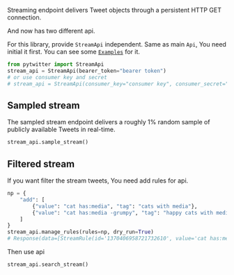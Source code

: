 Streaming endpoint delivers Tweet objects through a persistent HTTP GET connection.

And now has two different api.

For this library, provide `StreamApi` independent. Same as main `Api`, You need initial it first. You can see some [`Examples`](https://github.com/sns-sdks/python-twitter/tree/master/examples) for it.

```python
from pytwitter import StreamApi
stream_api = StreamApi(bearer_token="bearer token")
# or use consumer key and secret
# stream_api = StreamApi(consumer_key="consumer key", consumer_secret="consumer secret")
```

## Sampled stream

The sampled stream endpoint delivers a roughly 1% random sample of publicly available Tweets in real-time.

```python
stream_api.sample_stream()
```

## Filtered stream

If you want filter the stream tweets, You need add rules for api.

```python
np = {
    "add": [
        {"value": "cat has:media", "tag": "cats with media"},
        {"value": "cat has:media -grumpy", "tag": "happy cats with media"}
    ]
}
stream_api.manage_rules(rules=np, dry_run=True)
# Response(data=[StreamRule(id='1370406958721732610', value='cat has:media -grumpy'), StreamRule(id='1370406958721732609', value='cat has:media')])
```

Then use api

```python
stream_api.search_stream()
```
